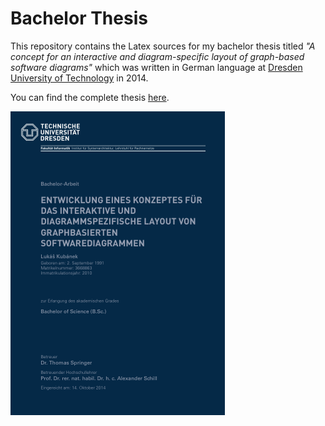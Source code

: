 # Bachelor Thesis

This repository contains the Latex sources for my bachelor thesis titled *"A concept for an interactive and diagram-specific layout of graph-based software diagrams"* which was written in German language at [Dresden University of Technology](http://tu-dresden.de) in 2014.

You can find the complete thesis [here](https://www.dropbox.com/s/w87vnr832xt88pk/bachelor-thesis.pdf?dl=0).

[![Bachelor Thesis](Screenshot.png)](https://www.dropbox.com/s/w87vnr832xt88pk/bachelor-thesis.pdf?dl=0)

